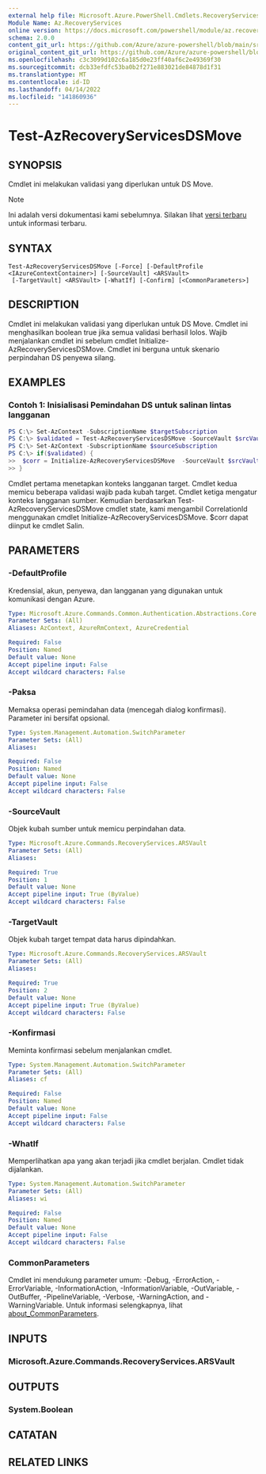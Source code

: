 ```yaml
---
external help file: Microsoft.Azure.PowerShell.Cmdlets.RecoveryServices.Backup.dll-Help.xml
Module Name: Az.RecoveryServices
online version: https://docs.microsoft.com/powershell/module/az.recoveryservices/test-azrecoveryservicesdsmove
schema: 2.0.0
content_git_url: https://github.com/Azure/azure-powershell/blob/main/src/RecoveryServices/RecoveryServices/help/Test-AzRecoveryServicesDSMove.md
original_content_git_url: https://github.com/Azure/azure-powershell/blob/main/src/RecoveryServices/RecoveryServices/help/Test-AzRecoveryServicesDSMove.md
ms.openlocfilehash: c3c3099d102c6a185d0e23ff40af6c2e49369f30
ms.sourcegitcommit: dcb33efdfc53ba0b2f271e883021de84878d1f31
ms.translationtype: MT
ms.contentlocale: id-ID
ms.lasthandoff: 04/14/2022
ms.locfileid: "141860936"
---
```

# Test-AzRecoveryServicesDSMove

## SYNOPSIS
Cmdlet ini melakukan validasi yang diperlukan untuk DS Move.

> [!NOTE]
>Ini adalah versi dokumentasi kami sebelumnya. Silakan lihat [versi terbaru](/powershell/module/az.recoveryservices/test-azrecoveryservicesdsmove) untuk informasi terbaru.

## SYNTAX

```
Test-AzRecoveryServicesDSMove [-Force] [-DefaultProfile <IAzureContextContainer>] [-SourceVault] <ARSVault>
 [-TargetVault] <ARSVault> [-WhatIf] [-Confirm] [<CommonParameters>]
```

## DESCRIPTION
Cmdlet ini melakukan validasi yang diperlukan untuk DS Move. Cmdlet ini menghasilkan boolean true jika semua validasi berhasil lolos. Wajib menjalankan cmdlet ini sebelum cmdlet Initialize-AzRecoveryServicesDSMove. Cmdlet ini berguna untuk skenario perpindahan DS penyewa silang.

## EXAMPLES

### Contoh 1: Inisialisasi Pemindahan DS untuk salinan lintas langganan
```powershell
PS C:\> Set-AzContext -SubscriptionName $targetSubscription
PS C:\> $validated = Test-AzRecoveryServicesDSMove -SourceVault $srcVault -TargetVault $trgVault -Force
PS C:\> Set-AzContext -SubscriptionName $sourceSubscription
PS C:\> if($validated) {
>>  $corr = Initialize-AzRecoveryServicesDSMove  -SourceVault $srcVault -TargetVault $trgVault
>> }
```

Cmdlet pertama menetapkan konteks langganan target. Cmdlet kedua memicu beberapa validasi wajib pada kubah target.
Cmdlet ketiga mengatur konteks langganan sumber.
Kemudian berdasarkan Test-AzRecoveryServicesDSMove cmdlet state, kami mengambil CorrelationId menggunakan cmdlet Initialize-AzRecoveryServicesDSMove. $corr dapat diinput ke cmdlet Salin.

## PARAMETERS

### -DefaultProfile
Kredensial, akun, penyewa, dan langganan yang digunakan untuk komunikasi dengan Azure.

```yaml
Type: Microsoft.Azure.Commands.Common.Authentication.Abstractions.Core.IAzureContextContainer
Parameter Sets: (All)
Aliases: AzContext, AzureRmContext, AzureCredential

Required: False
Position: Named
Default value: None
Accept pipeline input: False
Accept wildcard characters: False
```

### -Paksa
Memaksa operasi pemindahan data (mencegah dialog konfirmasi).
Parameter ini bersifat opsional.

```yaml
Type: System.Management.Automation.SwitchParameter
Parameter Sets: (All)
Aliases:

Required: False
Position: Named
Default value: None
Accept pipeline input: False
Accept wildcard characters: False
```

### -SourceVault
Objek kubah sumber untuk memicu perpindahan data.

```yaml
Type: Microsoft.Azure.Commands.RecoveryServices.ARSVault
Parameter Sets: (All)
Aliases:

Required: True
Position: 1
Default value: None
Accept pipeline input: True (ByValue)
Accept wildcard characters: False
```

### -TargetVault
Objek kubah target tempat data harus dipindahkan.

```yaml
Type: Microsoft.Azure.Commands.RecoveryServices.ARSVault
Parameter Sets: (All)
Aliases:

Required: True
Position: 2
Default value: None
Accept pipeline input: True (ByValue)
Accept wildcard characters: False
```

### -Konfirmasi
Meminta konfirmasi sebelum menjalankan cmdlet.

```yaml
Type: System.Management.Automation.SwitchParameter
Parameter Sets: (All)
Aliases: cf

Required: False
Position: Named
Default value: None
Accept pipeline input: False
Accept wildcard characters: False
```

### -WhatIf
Memperlihatkan apa yang akan terjadi jika cmdlet berjalan.
Cmdlet tidak dijalankan.

```yaml
Type: System.Management.Automation.SwitchParameter
Parameter Sets: (All)
Aliases: wi

Required: False
Position: Named
Default value: None
Accept pipeline input: False
Accept wildcard characters: False
```

### CommonParameters
Cmdlet ini mendukung parameter umum: -Debug, -ErrorAction, -ErrorVariable, -InformationAction, -InformationVariable, -OutVariable, -OutBuffer, -PipelineVariable, -Verbose, -WarningAction, and -WarningVariable. Untuk informasi selengkapnya, lihat [about_CommonParameters](http://go.microsoft.com/fwlink/?LinkID=113216).

## INPUTS

### Microsoft.Azure.Commands.RecoveryServices.ARSVault

## OUTPUTS

### System.Boolean

## CATATAN

## RELATED LINKS
